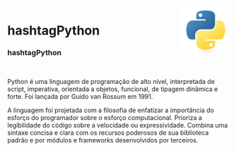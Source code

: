 <img src="https://github.com/devicons/devicon/blob/master/icons/python/python-original.svg" align="right" width="110">

# hashtagPython

<h3>hashtagPython</h3>
<br>

<p>Python é uma linguagem de programação de alto nível, interpretada de script, imperativa, orientada a objetos, funcional, de tipagem dinâmica e forte. Foi lançada por Guido van Rossum em 1991.</p>

<p>A linguagem foi projetada com a filosofia de enfatizar a importância do esforço do programador sobre o esforço computacional. Prioriza a legibilidade do código sobre a velocidade ou expressividade. Combina uma sintaxe concisa e clara com os recursos poderosos de sua biblioteca padrão e por módulos e frameworks desenvolvidos por terceiros.</p>
